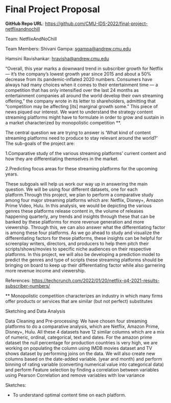 # Final Project Proposal

**GitHub Repo URL**: https://github.com/CMU-IDS-2022/final-project-netflixandnochill

Team: NetflixAndNoChill

Team Members:
Shivani Gampa: sgampa@andrew.cmu.edu

Hamsini Ravishankar: hravisha@andrew.cmu.edu

“Overall, this year marks a downward trend in subscriber growth for Netflix— it’s the company’s lowest growth year since 2015 and about a 50% decrease from its pandemic-inflated 2020 numbers. Consumers have always had many choices when it comes to their entertainment time — a competition that has only intensified over the last 24 months as entertainment companies all around the world develop their own streaming offering,” the company wrote in its letter to shareholders, admitting that “competition may be affecting [its] marginal growth some.”
 This piece of news piqued our interest. We want to understand the strategy content streaming platforms might have to formulate in order to grow and sustain in a market characterized by monopolistic competition **. 

The central question we are trying to answer is ‘What kind of content streaming platforms need to produce to stay relevant around the world?’
The sub-goals of the project are:

1.Comparative study of the various streaming platforms’ current content and how they are differentiating themselves in the market.

2.Predicting focus areas for these streaming platforms for the upcoming years.

These subgoals will help us work our way up in answering the main question.
We will be using four different datasets, one for each platform.Through this project, we plan to perform a comparative study among four major streaming platforms which are: Netflix, Disney+, Amazon Prime Video, Hulu. In this analysis, we would be depicting the various genres these platforms release content in, the volume of releases happening quarterly, any trends and insights through these that can be banked by these platforms for more revenue generation and more viewership. Through this, we can also answer what the differentiating factor is among these four platforms. As we go ahead to study and visualize the differentiating factors for these platforms, these insights can be helpful for screenplay writers, directors, and producers to help them pitch their scripts/shows/movies to specific niche audiences on their respective platforms.
In this project, we will also be developing a prediction model to predict the genres and type of scripts these streaming platforms should be bringing on board to keep up their differentiating factor while also garnering more revenue income and viewership. 

References: https://techcrunch.com/2022/01/20/netflix-q4-2021-results-subscriber-numbers/

** Monopolistic competition characterizes an industry in which many firms offer products or services that are similar (but not perfect) substitutes


Sketching and Data Analysis

Data Cleaning and Pre-processing:
We have chosen four streaming platforms to do a comparative analysis, which are Netflix, Amazon Prime, Disney+, Hulu. All these 4 datasets have 12 similar columns which are a mix of numeric, ordinal, categorical, text and dates. For the amazon prime dataset the null percentage for production countries is very high, we are working on populating the column using IMDB movies dataset and TV shows dataset by performing joins on the data. We will also create new columns based on the date-added variable. (year and month) and perform binning of rating variable (converting numerical value into categorical data) and perform Feature selection by finding a correlation between variables using Pearson Correlation and remove variables with low variance


Sketches:
- To understand optimal content time on each platform.







